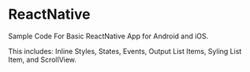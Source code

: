 # ReactNative
Sample Code For Basic ReactNative App for Android and iOS.

This includes: Inline Styles, States, Events, Output List Items, Syling List Item, and ScrollView. 
